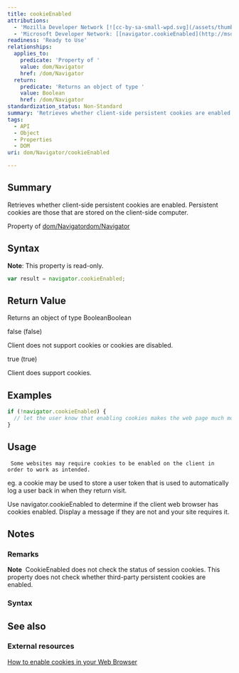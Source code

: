 ```yaml
---
title: cookieEnabled
attributions:
  - 'Mozilla Developer Network [![cc-by-sa-small-wpd.svg](/assets/thumb/8/8c/cc-by-sa-small-wpd.svg/120px-cc-by-sa-small-wpd.svg.png)](http://creativecommons.org/licenses/by-sa/3.0/us/): [[navigator.cookieEnabled](https://developer.mozilla.org/en-US/docs/Web/API/Navigator.cookieEnabled) Article]'
  - 'Microsoft Developer Network: [[navigator.cookieEnabled](http://msdn.microsoft.com/en-us/library/ie/ms533694(v=vs.85).aspx) Article]'
readiness: 'Ready to Use'
relationships:
  applies_to:
    predicate: 'Property of '
    value: dom/Navigator
    href: /dom/Navigator
  return:
    predicate: 'Returns an object of type '
    value: Boolean
    href: /dom/Navigator
standardization_status: Non-Standard
summary: 'Retrieves whether client-side persistent cookies are enabled. Persistent cookies are those that are stored on the client-side computer.'
tags:
  - API
  - Object
  - Properties
  - DOM
uri: dom/Navigator/cookieEnabled

---
```

## Summary

Retrieves whether client-side persistent cookies are enabled. Persistent cookies are those that are stored on the client-side computer.

Property of [dom/Navigator](/dom/Navigator)[dom/Navigator](/dom/Navigator)

## Syntax

**Note**: This property is read-only.

``` js
var result = navigator.cookieEnabled;
```

## Return Value

Returns an object of type BooleanBoolean

false (false)

Client does not support cookies or cookies are disabled.

true (true)

Client does support cookies.

## Examples

``` js
if (!navigator.cookieEnabled) {
  // let the user know that enabling cookies makes the web page much more useful
}
```

## Usage

     Some websites may require cookies to be enabled on the client in order to work as intended.

eg. a cookie may be used to store a user token that is used to automatically log a user back in when they return visit.

Use navigator.cookieEnabled to determine if the client web browser has cookies enabled. Display a message if they are not and your site requires it.

## Notes

### Remarks

**Note**  CookieEnabled does not check the status of session cookies. This property does not check whether third-party persistent cookies are enabled.

### Syntax

## See also

### External resources

[How to enable cookies in your Web Browser](http://www.wikihow.com/Enable-Cookies-in-Your-Internet-Web-Browser)
